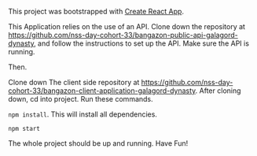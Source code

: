 This project was bootstrapped with [Create React App](https://github.com/facebook/create-react-app).

This Application relies on the use of an API. Clone down the repository at https://github.com/nss-day-cohort-33/bangazon-public-api-galagord-dynasty, and follow the instructions to set up the API. Make sure the API is running.


Then.


Clone down The client side repository at https://github.com/nss-day-cohort-33/bangazon-client-application-galagord-dynasty. After cloning down, cd into project. Run these commands.


```npm install```. This will install all dependencies.


```npm start```


The whole project should be up and running. Have Fun!

